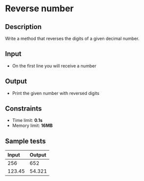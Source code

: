 # Reverse number

## Description
Write a method that reverses the digits of a given decimal number.

## Input
- On the first line you will receive a number

## Output
- Print the given number with reversed digits

## Constraints
- Time limit: **0.1s**
- Memory limit: **16MB**

## Sample tests

| Input  | Output |
|:-------|:-------|
| 256    | 652    |
| 123.45 | 54.321 |